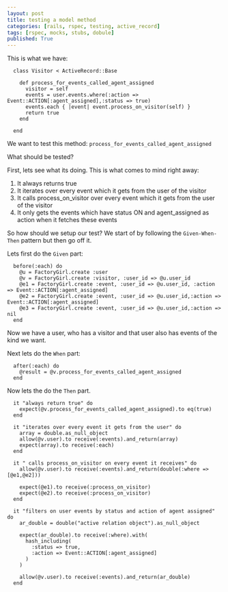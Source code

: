 ```yaml
---
layout: post
title: testing a model method
categories: [rails, rspec, testing, active_record]
tags: [rspec, mocks, stubs, dobule]
published: True
---
```


This is what we have:

````
  class Visitor < ActiveRecord::Base

    def process_for_events_called_agent_assigned
      visitor = self
      events = user.events.where(:action => Event::ACTION[:agent_assigned],:status => true)
      events.each { |event| event.process_on_visitor(self) }
      return true
    end

  end
````

We want to test this method: `process_for_events_called_agent_assigned`

What should be tested?

First, lets see what its doing. This is what comes to mind right away:

1. It always returns true
2. It iterates over every event which it gets from the user of the visitor
3. It calls process_on_visitor over every event which it gets from the user of the visitor
4. It only gets the events which have status ON and agent_assigned as action when it fetches these events

So how should we setup our test? We start of by following the `Given-When-Then` pattern but then go off it.

Lets first do the `Given` part:

````
  before(:each) do
    @u = FactoryGirl.create :user
    @v = FactoryGirl.create :visitor, :user_id => @u.user_id
    @e1 = FactoryGirl.create :event, :user_id => @u.user_id, :action => Event::ACTION[:agent_assigned]
    @e2 = FactoryGirl.create :event, :user_id => @u.user_id,:action => Event::ACTION[:agent_assigned]
    @e3 = FactoryGirl.create :event, :user_id => @u.user_id,:action => nil
  end
````

Now we have a user, who has a visitor and that user also has events of the kind we want.

Next lets do the `When` part:

````
  after(:each) do
    @result = @v.process_for_events_called_agent_assigned
  end
````


Now lets the do the `Then` part.

````
  it "always return true" do
    expect(@v.process_for_events_called_agent_assigned).to eq(true)
  end

  it "iterates over every event it gets from the user" do
    array = double.as_null_object
    allow(@v.user).to receive(:events).and_return(array)
    expect(array).to receive(:each)
  end

  it " calls process_on_visitor on every event it receives" do
    allow(@v.user).to receive(:events).and_return(double(:where => [@e1,@e2]))

    expect(@e1).to receive(:process_on_visitor)
    expect(@e2).to receive(:process_on_visitor)
  end

  it "filters on user events by status and action of agent assigned" do
    ar_double = double("active relation object").as_null_object

    expect(ar_double).to receive(:where).with(
      hash_including(
        :status => true,
        :action => Event::ACTION[:agent_assigned]
      )
    )

    allow(@v.user).to receive(:events).and_return(ar_double)
  end
````
